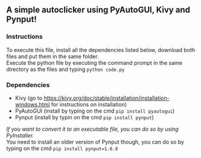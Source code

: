 ## A simple autoclicker using PyAutoGUI, Kivy and Pynput!

### Instructions
To execute this file, install all the dependencies listed below, download both files and put them in the same folder.\
Execute the python file by executing the command prompt in the same directory as the files and typing ```python code.py```

### Dependencies
- Kivy (go to https://kivy.org/doc/stable/installation/installation-windows.html for instructions on installation)
- PyAutoGUI (install by typing on the cmd ```pip install pyautogui```)
- Pynput (install by typin on the cmd ```pip install pynput```)

*If you want to convert it to an executable file, you can do so by using PyInstaller.*\
You need to install an older version of Pynput though, you can do so by typing on the cmd ```pip install pynput=1.6.8```
